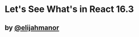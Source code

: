 # Let's See What's in React 16.3

<!-- .slide: data-state="introduction" data-background="img/artem-sapegin-199614-unsplash.jpg" -->

## <!-- .element: style="text-transform: lowercase;" --> by [@elijahmanor](http://twitter.com/elijahmanor)
